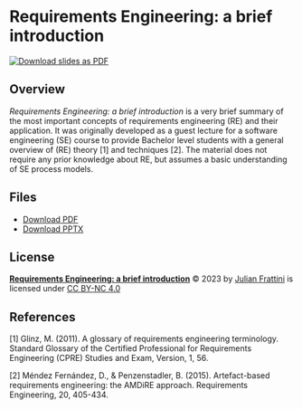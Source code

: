 # Requirements Engineering: a brief introduction

[![Download slides as PDF](preview.jpg)](./Fundamentals%20of%20Requirements%20Engineering.pdf)

## Overview

*Requirements Engineering: a brief introduction* is a very brief summary of the most important concepts of requirements engineering (RE) and their application. It was originally developed as a guest lecture for a software engineering (SE) course to provide Bachelor level students with a general overview of (RE) theory [1] and techniques [2]. The material does not require any prior knowledge about RE, but assumes a basic understanding of SE process models.

## Files

* [Download PDF](./Fundamentals%20of%20Requirements%20Engineering.pdf)
* [Download PPTX](./Fundamentals%20of%20Requirements%20Engineering.pptx)

## License

**[Requirements Engineering: a brief introduction](https://github.com/bth-dipt-teaching/req-eng-fundamentals)**
© 2023 by [Julian Frattini](https://www.bth.se/eng/staff/julian-frattini-juf/)
is licensed under [CC BY-NC 4.0](http://creativecommons.org/licenses/by-nc/4.0) 

## References

[1] Glinz, M. (2011). A glossary of requirements engineering terminology. Standard Glossary of the Certified Professional for Requirements Engineering (CPRE) Studies and Exam, Version, 1, 56.

[2] Méndez Fernández, D., & Penzenstadler, B. (2015). Artefact-based requirements engineering: the AMDiRE approach. Requirements Engineering, 20, 405-434.
